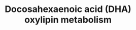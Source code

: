 ---
annotations:
- type: Pathway Ontology
  value: lipid metabolic pathway
authors:
- Lcayer
description: Docosahexaenoic acid (DHA) oxylipin metabolism
last-edited: 2022-02-18
organisms:
- Homo sapiens
redirect_from:
- /index.php/Pathway:WP5154
- /instance/WP5154
schema-jsonld:
- '@context': https://schema.org/
  '@id': https://wikipathways.github.io/pathways/WP5154.html
  '@type': Dataset
  creator:
    '@type': Organization
    name: WikiPathways
  description: Docosahexaenoic acid (DHA) oxylipin metabolism
  keywords:
  - PDX
  - 13-HpDoHE
  - Resolvin D6
  - 10-HpDoHE
  - 21-HDoHE
  - 7-oxo-DoHE
  - 7(8)-EpDPE
  - 17-HpDoHE
  - 4-HDoHE
  - 10,11-DiHDPE
  - 14-HDoHE
  - Resolvin D1
  - 17(R)-HpDoHE
  - Resolvin D5
  - 11-HDoHE
  - LOX
  - sEH
  - 7,8-DiHDPE
  - Maresin 2
  - Neuroprotectin D1
  - Protectin D1
  - COX2
  - 19(20)-EpDPE
  - Maresin 1
  - 16,17-DiHDPE
  - DHA
  - aspirin-triggered resolvin D1
  - 4(5)-EpDPE
  - 19,20-DiHDPE
  - 4,5-DiHDPE
  - 13-HDoHE
  - 8-HDoHE
  - Resolvin D3
  - Resolvin D4
  - ASA
  - 8-HpDoHE
  - 14,21-DiHDoHE
  - 16(17)-EpDPE
  - CYP epoxygenase
  - 7-HpDoHE
  - 14,20-DiHDoHE
  - CYP omega-hydrolase
  - aspirin-triggered protectin D1
  - aspirin-triggered resolvin D3
  - 13,14-DiHDPE
  - 20-HDoHE
  - 7-HDoHE
  - Resolvin D2
  - aspirin-triggered resolvin D2
  - 16-HpDoHE
  - 11-HpDoHE
  - 10-HDoHE
  - 4-HpDoHE
  - 16-HDoHE
  - 17-HDoHE
  - 22-HDoHE
  - 14-HpDoHE
  - 13(14)-EpDPE
  - aspirin-triggered resolvin D4
  - 10(11)-EpDPE
  license: CC0
  name: Docosahexaenoic acid (DHA) oxylipin metabolism
seo: CreativeWork
title: Docosahexaenoic acid (DHA) oxylipin metabolism
wpid: WP5154
---